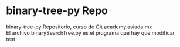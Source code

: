 # **binary-tree-py Repo**
binary-tree-py Repositorio, curso de Git academy.aviada.mx  
El archivo binarySearchTree.py es el programa que hay que modificar  
test

